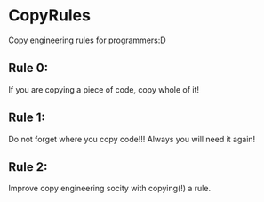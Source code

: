 # CopyRules
Copy engineering rules for programmers:D


## Rule 0:

If you are copying a piece of code, copy whole of it!


## Rule 1:

Do not forget where you copy code!!! Always you will need it again!

## Rule 2:

Improve copy engineering socity with copying(!) a rule.
